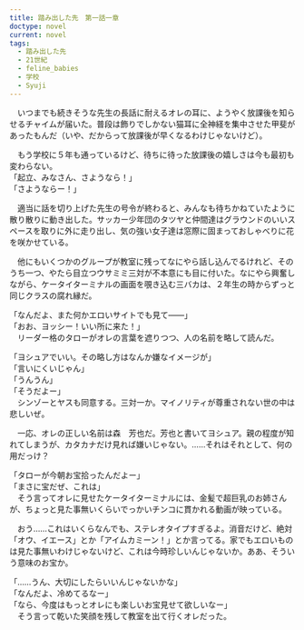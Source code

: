```yaml
---
title: 踏み出した先　第一話一章
doctype: novel
current: novel
tags:
  - 踏み出した先
  - 21世紀
  - feline_babies
  - 学校
  - Syuji
---
```

　いつまでも続きそうな先生の長話に耐えるオレの耳に、ようやく放課後を知らせるチャイムが届いた。普段は飾りでしかない猫耳に全神経を集中させた甲斐があったもんだ（いや、だからって放課後が早くなるわけじゃないけど）。

　もう学校に５年も通っているけど、待ちに待った放課後の嬉しさは今も最初も変わらない。  
「起立、みなさん、さようなら！」  
「さようならー！」

　適当に話を切り上げた先生の号令が終わると、みんなも待ちかねていたように散り散りに動き出した。サッカー少年団のタツヤと仲間達はグラウンドのいいスペースを取りに外に走り出し、気の強い女子達は窓際に固まっておしゃべりに花を咲かせている。

　他にもいくつかのグループが教室に残ってなにやら話し込んでるけれど、そのうち一つ、やたら目立つウサミミ三対が不本意にも目に付いた。なにやら興奮しながら、ケータイターミナルの画面を覗き込む三バカは、２年生の時からずっと同じクラスの腐れ縁だ。

「なんだよ、また何かエロいサイトでも見て――」  
「おお、ヨッシー！いい所に来た！」  
　リーダー格のタローがオレの言葉を遮りつつ、人の名前を略して読んだ。

「ヨシュアでいい。その略し方はなんか嫌なイメージが」  
「言いにくいじゃん」  
「うんうん」  
「そうだよー」  
　シンゾーとヤスも同意する。三対一か。マイノリティが尊重されない世の中は悲しいぜ。

　一応、オレの正しい名前は森　芳也だ。芳也と書いてヨシュア。親の程度が知れてしまうが、カタカナだけ見れば嫌いじゃない。……それはそれとして、何の用だっけ？

「タローが今朝お宝拾ったんだよー」  
「まさに宝だぜ、これは」  
　そう言ってオレに見せたケータイターミナルには、金髪で超巨乳のお姉さんが、ちょっと見た事無いくらいでっかいチンコに貫かれる動画が映っている。

　おう……これはいくらなんでも、ステレオタイプすぎるよ。消音だけど、絶対「オウ、イエース」とか「アイムカミーン！」とか言ってる。家でもエロいものは見た事無いわけじゃないけど、これは今時珍しいんじゃないか。ああ、そういう意味のお宝か。

「……うん、大切にしたらいいんじゃないかな」  
「なんだよ、冷めてるなー」  
「なら、今度はもっとオレにも楽しいお宝見せて欲しいなー」  
　そう言って乾いた笑顔を残して教室を出て行くオレだった。
